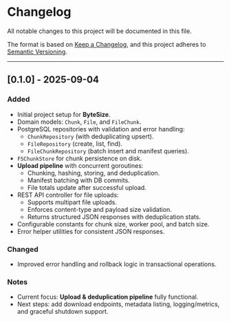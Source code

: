 # Changelog

All notable changes to this project will be documented in this file.

The format is based on [Keep a Changelog](https://keepachangelog.com/en/1.1.0/),
and this project adheres to [Semantic Versioning](https://semver.org/).

---

## [0.1.0] - 2025-09-04
### Added
- Initial project setup for **ByteSize**.
- Domain models: `Chunk`, `File`, and `FileChunk`.
- PostgreSQL repositories with validation and error handling:
    - `ChunkRepository` (with deduplicating upsert).
    - `FileRepository` (create, list, find).
    - `FileChunkRepository` (batch insert and manifest queries).
- `FSChunkStore` for chunk persistence on disk.
- **Upload pipeline** with concurrent goroutines:
    - Chunking, hashing, storing, and deduplication.
    - Manifest batching with DB commits.
    - File totals update after successful upload.
- REST API controller for file uploads:
    - Supports multipart file uploads.
    - Enforces content-type and payload size validation.
    - Returns structured JSON responses with deduplication stats.
- Configurable constants for chunk size, worker pool, and batch size.
- Error helper utilities for consistent JSON responses.

### Changed
- Improved error handling and rollback logic in transactional operations.

### Notes
- Current focus: **Upload & deduplication pipeline** fully functional.
- Next steps: add download endpoints, metadata listing, logging/metrics, and graceful shutdown support.
